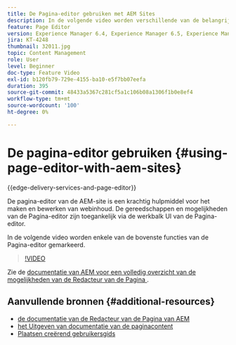 ```yaml
---
title: De Pagina-editor gebruiken met AEM Sites
description: In de volgende video worden verschillende van de belangrijkste functies van de Touch-UI Sites-editor in Adobe Experience Manager benadrukt.
feature: Page Editor
version: Experience Manager 6.4, Experience Manager 6.5, Experience Manager as a Cloud Service
jira: KT-4248
thumbnail: 32011.jpg
topic: Content Management
role: User
level: Beginner
doc-type: Feature Video
exl-id: b120fb79-729e-4155-ba10-e5f7bb07eefa
duration: 395
source-git-commit: 48433a5367c281cf5a1c106b08a1306f1b0e8ef4
workflow-type: tm+mt
source-wordcount: '100'
ht-degree: 0%

---
```


# De pagina-editor gebruiken {#using-page-editor-with-aem-sites}

{{edge-delivery-services-and-page-editor}}

De pagina-editor van de AEM-site is een krachtig hulpmiddel voor het maken en bewerken van webinhoud. De gereedschappen en mogelijkheden van de Pagina-editor zijn toegankelijk via de werkbalk UI van de Pagina-editor.

In de volgende video worden enkele van de bovenste functies van de Pagina-editor gemarkeerd.

>[!VIDEO](https://video.tv.adobe.com/v/32011?quality=12&learn=on)


Zie de [ documentatie van AEM voor een volledig overzicht van de mogelijkheden van de Redacteur van de Pagina ](https://experienceleague.adobe.com/docs/experience-manager-cloud-service/content/sites/authoring/fundamentals/editing-content.html?lang=nl-NL).

## Aanvullende bronnen {#additional-resources}

* [ de documentatie van de Redacteur van de Pagina van AEM ](https://experienceleague.adobe.com/docs/experience-manager-cloud-service/content/sites/authoring/fundamentals/editing-content.html?lang=nl-NL)
* [ het Uitgeven van documentatie van de paginacontent ](https://experienceleague.adobe.com/docs/experience-manager-65/authoring/authoring/editing-content.html?lang=nl-NL)
* [ Plaatsen creërend gebruikersgids ](https://experienceleague.adobe.com/docs/experience-manager-65/authoring/home.html?lang=nl-NL)
